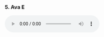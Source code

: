 <h3>5. Ava E</h3>
<audio controls controlsList="nodownload">
  <source src="Ava E.mp3" type="audio/mpeg">
